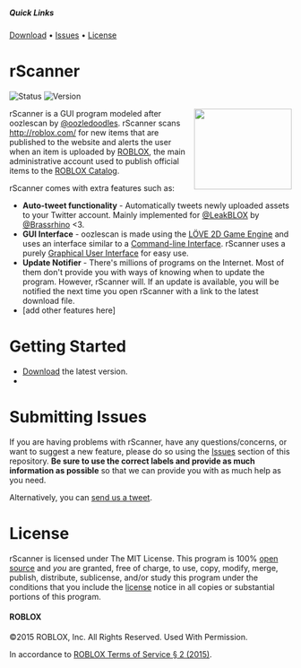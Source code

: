 ##### Quick Links
[Download][downloadLink] • [Issues][issuesLink] • [License][licenseLink]

[downloadLink]: https://github.com/rScanner/rScanner/releases
[issuesLink]: https://github.com/rScanner/rScanner/issues
[licenseLink]: https://github.com/rScanner/rScanner/blob/master/readme-new.md#license

# rScanner
![Status](https://img.shields.io/badge/status-under%20development-red.svg)
![Version](https://img.shields.io/badge/version-0.0-red.svg)

<img src="https://avatars3.githubusercontent.com/u/11359743" width="174px" height="144px" align="right"/>

rScanner is a GUI program modeled after oozlescan by [@oozledoodles](http://twitter.com/oozledoodles). rScanner scans http://roblox.com/ for new items that are published to the website and alerts the user when an item is uploaded by [ROBLOX](http://roblox.com/user.aspx?id=1), the main administrative account used to publish official items to the [ROBLOX Catalog](http://roblox.com/Catalog).

rScanner comes with extra features such as:

* **Auto-tweet functionality** - Automatically tweets newly uploaded assets to your Twitter account. Mainly implemented for [@LeakBLOX](https://twitter.com/LeakBLOX) by [@Brassrhino](http://twitter.com/Brassrhino) <3.
* **GUI Interface** - oozlescan is made using the [LÖVE 2D Game Engine](https://love2d.org/) and uses an interface similar to a [Command-line Interface](http://en.wikipedia.org/wiki/Command-line_interface). rScanner uses a purely [Graphical User Interface](http://en.wikipedia.org/wiki/Graphical_user_interface) for easy use.
* **Update Notifier** - There's millions of programs on the Internet. Most of them don't provide you with ways of knowing when to update the program. However, rScanner will. If an update is available, you will be notified the next time you open rScanner with a link to the latest download file.
* [add other features here]

# Getting Started
* [Download](https://github.com/rScanner/rScanner/releases) the latest version.
* 

# Submitting Issues
If you are having problems with rScanner, have any questions/concerns, or want to suggest a new feature, please do so using the [Issues](https://github.com/rScanner/rScanner/issues) section of this repository. **Be sure to use the correct labels and provide as much information as possible** so that we can provide you with as much help as you need.

Alternatively, you can [send us a tweet](http://twitter.com/rScanner_).

# License
rScanner is licensed under The MIT License. This program is 100% [open source](http://en.wikipedia.org/wiki/Open_source) and *you* are granted, free of charge, to use, copy, modify, merge, publish, distribute, sublicense, and/or study this program under the conditions that you include the [license](https://github.com/rScanner/rScanner/blob/master/LICENSE) notice in all copies or substantial portions of this program.

#### ROBLOX
©2015 ROBLOX, Inc. All Rights Reserved. Used With Permission.

In accordance to [ROBLOX Terms of Service § 2 (2015)](http://www.roblox.com/info/terms-of-service).
